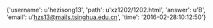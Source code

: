 {'username': u'hezisong13', 'path': u'xz1202/1202.html', 'answer': u'B', 'email': u'hzs13@mails.tsinghua.edu.cn', 'time': '2016-02-28:10:12:50'}